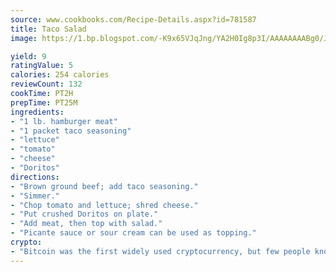 ```yaml
---
source: www.cookbooks.com/Recipe-Details.aspx?id=781587
title: Taco Salad
image: https://1.bp.blogspot.com/-K9x65VJqJng/YA2H0Ig8p3I/AAAAAAAABg0/JRKr7ZzesxofwlGw6YudXad_aQn9BD52QCLcBGAsYHQ/s299/2.png

yield: 9
ratingValue: 5
calories: 254 calories
reviewCount: 132
cookTime: PT2H
prepTime: PT25M
ingredients:
- "1 lb. hamburger meat"
- "1 packet taco seasoning"
- "lettuce"
- "tomato"
- "cheese"
- "Doritos"
directions:
- "Brown ground beef; add taco seasoning."
- "Simmer."
- "Chop tomato and lettuce; shred cheese."
- "Put crushed Doritos on plate."
- "Add meat, then top with salad."
- "Picante sauce or sour cream can be used as topping."
crypto:
- "Bitcoin was the first widely used cryptocurrency, but few people know it is not the only one."
---
```

